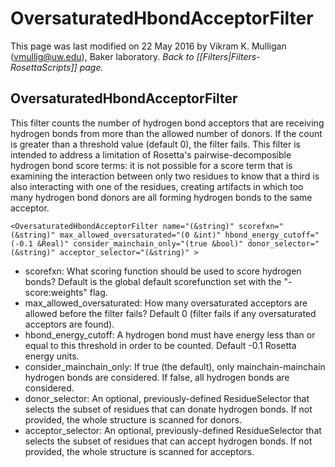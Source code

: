 # OversaturatedHbondAcceptorFilter
This page was last modified on 22 May 2016 by Vikram K. Mulligan (vmullig@uw.edu), Baker laboratory.
*Back to [[Filters|Filters-RosettaScripts]] page.*
## OversaturatedHbondAcceptorFilter

This filter counts the number of hydrogen bond acceptors that are receiving hydrogen bonds from more than the allowed number of donors.  If the count is greater than a threshold value (default 0), the filter fails.  This filter is intended to address a limitation of Rosetta's pairwise-decomposible hydrogen bond score terms: it is not possible for a score term that is examining the interaction between only two residues to know that a third is also interacting with one of the residues, creating artifacts in which too many hydrogen bond donors are all forming hydrogen bonds to the same acceptor.

```
<OversaturatedHbondAcceptorFilter name="(&string)" scorefxn="(&string)" max_allowed_oversaturated="(0 &int)" hbond_energy_cutoff="(-0.1 &Real)" consider_mainchain_only="(true &bool)" donor_selector="(&string)" acceptor_selector="(&string)" >
```
-  scorefxn: What scoring function should be used to score hydrogen bonds?  Default is the global default scorefunction set with the "-score:weights" flag.
-  max_allowed_oversaturated: How many oversaturated acceptors are allowed before the filter fails?  Default 0 (filter fails if any oversaturated acceptors are found).
-  hbond_energy_cutoff: A hydrogen bond must have energy less than or equal to this threshold in order to be counted.  Default -0.1 Rosetta energy units.
-  consider_mainchain_only: If true (the default), only mainchain-mainchain hydrogen bonds are considered.  If false, all hydrogen bonds are considered.
-  donor_selector: An optional, previously-defined ResidueSelector that selects the subset of residues that can donate hydrogen bonds.  If not provided, the whole structure is scanned for donors.
-  acceptor_selector: An optional, previously-defined ResidueSelector that selects the subset of residues that can accept hydrogen bonds.  If not provided, the whole structure is scanned for acceptors.